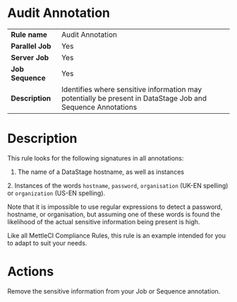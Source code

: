 # Audit Annotation

|     |     |
| --- | --- |
| **Rule name** | Audit Annotation |
| **Parallel Job** | Yes |
| **Server Job** | Yes |
| **Job Sequence** | Yes |
| **Description** | Identifies where sensitive information may potentially be present in DataStage Job and Sequence Annotations |

# Description

This rule looks for the following signatures in all annotations:

1.  The name of a DataStage hostname, as well as instances
    

2\. Instances of the words `hostname`, `password`, `organisation` (UK-EN spelling) or `organization` (US-EN spelling).

Note that it is impossible to use regular expressions to detect a password, hostname, or organisation, but assuming one of these words is found the likelihood of the actual sensitive information being present is high.

Like all MettleCI Compliance Rules, this rule is an example intended for you to adapt to suit your needs.

# Actions

Remove the sensitive information from your Job or Sequence annotation.